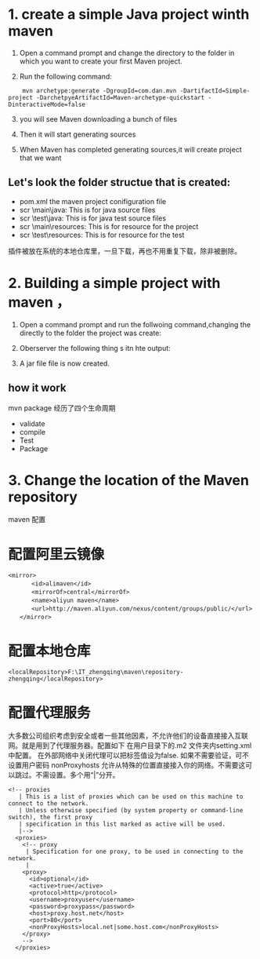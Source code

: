 # 1. create a simple Java project winth maven 
1. Open a command prompt and change the directory to the folder in which you want to create your first Maven project.

2. Run the following command:
```
    mvn archetype:generate -DgroupId=com.dan.mvn -DartifactId=Simple-project -DarchetpyeArtifactId=Maven-archetype-quickstart -DinteractiveMode=false
```
3. you will see Maven downloading a bunch of files

4. Then it will start generating sources

5. When Maven has completed generating sources,it will create project that we want

## Let's look the folder structue that is created:
* pom.xml the maven project conifiguration file
* scr \main\java: This is for java source files
* scr \test\java: This is for java test source files
* scr \main\resources: This is for resource for the project 
* scr \test\resources: This is for resource for the test 

插件被放在系统的本地仓库里，一旦下载，再也不用重复下载，除非被删除。
# 2. Building a simple project with maven ，
 
1. Open a command prompt and  run the follwoing command,changing the directly to the folder the project was create:

2. Oberserver the following thing s itn hte output:


3. A jar file file is now created.

## how it work 
 mvn package 
经历了四个生命周期
* validate
* compile 
* Test
* Package

# 3. Change the location of the Maven repository 


maven  配置
# 配置阿里云镜像
```
<mirror>
　　　　<id>alimaven</id>
　　　　<mirrorOf>central</mirrorOf>
　　　　<name>aliyun maven</name>
　　　　<url>http://maven.aliyun.com/nexus/content/groups/public/</url>
　　</mirror>

```
# 配置本地仓库
```
<localRepository>F:\IT_zhengqing\maven\repository-zhengqing</localRepository>
```
# 配置代理服务

大多数公司组织考虑到安全或者一些其他因素，不允许他们的设备直接接入互联网。就是用到了代理服务器。配置如下
在用户目录下的.m2 文件夹内setting.xml 中配置。
在外部网络中关闭代理可以把<active>标签值设为false.
如果不需要验证，可不设置用户密码
nonProxyhosts 允许从特殊的位置直接接入你的网络。不需要这可以跳过。不需设置。多个用“|”分开。

```
<!-- proxies
   | This is a list of proxies which can be used on this machine to connect to the network.
   | Unless otherwise specified (by system property or command-line switch), the first proxy
   | specification in this list marked as active will be used.
   |-->
  <proxies>
    <!-- proxy
     | Specification for one proxy, to be used in connecting to the network.
     |
    <proxy>
      <id>optional</id>
      <active>true</active>
      <protocol>http</protocol>
      <username>proxyuser</username>
      <password>proxypass</password>
      <host>proxy.host.net</host>
      <port>80</port>
      <nonProxyHosts>local.net|some.host.com</nonProxyHosts>
    </proxy>
    -->
  </proxies>
```
